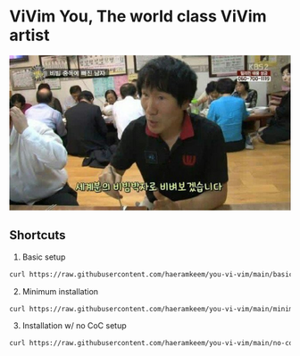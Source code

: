 # ViVim You, The world class ViVim artist

![bibim](./docs/images/bibim.jpeg)

## Shortcuts

1. Basic setup

```bash
curl https://raw.githubusercontent.com/haeramkeem/you-vi-vim/main/basic/.vimrc -o ~/.vimrc
```

2. Minimum installation

```bash
curl https://raw.githubusercontent.com/haeramkeem/you-vi-vim/main/minimum/.vimrc -o ~/.vimrc
```

3. Installation w/ no CoC setup

```bash
curl https://raw.githubusercontent.com/haeramkeem/you-vi-vim/main/no-coc/.vimrc -o ~/.vimrc
```
